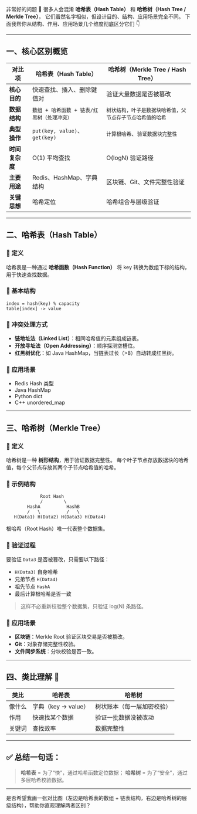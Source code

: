 非常好的问题 👏
 很多人会混淆 **哈希表（Hash Table）** 和 **哈希树（Hash Tree / Merkle Tree）**，
 它们虽然名字相似，但设计目的、结构、应用场景完全不同。
 下面我帮你从结构、作用、应用场景几个维度彻底区分它们 👇

------

## 一、核心区别概览

| 对比项         | 哈希表（Hash Table）                        | 哈希树（Merkle Tree / Hash Tree）                          |
| -------------- | ------------------------------------------- | ---------------------------------------------------------- |
| **核心目的**   | 快速查找、插入、删除键值对                  | 验证大量数据是否被篡改                                     |
| **数据结构**   | `数组 + 哈希函数 + 链表/红黑树（处理冲突）` | `树状结构，叶子是数据块哈希值，父节点存子节点哈希值的哈希` |
| **典型操作**   | `put(key, value)`、`get(key)`               | `计算根哈希`、`验证数据块完整性`                           |
| **时间复杂度** | O(1) 平均查找                               | O(logN) 验证路径                                           |
| **主要用途**   | Redis、HashMap、字典结构                    | 区块链、Git、文件完整性验证                                |
| **关键思想**   | 哈希定位                                    | 哈希组合与层级验证                                         |

------

## 二、哈希表（Hash Table）

### 🔹 定义

哈希表是一种通过 **哈希函数（Hash Function）** 将 key 转换为数组下标的结构，用于快速查找数据。

### 🔹 基本结构

```
index = hash(key) % capacity
table[index] -> value
```

### 🔹 冲突处理方式

- **链地址法（Linked List）**：相同哈希值的元素组成链表。
- **开放寻址法（Open Addressing）**：顺序探测空槽位。
- **红黑树优化**：如 Java HashMap，当链表过长（>8）自动转成红黑树。

### 🔹 应用场景

- Redis Hash 类型
- Java HashMap
- Python dict
- C++ unordered_map

------

## 三、哈希树（Merkle Tree）

### 🔹 定义

哈希树是一种 **树形结构**，用于验证数据完整性。
 每个叶子节点存放数据块的哈希值，每个父节点存放其两个子节点哈希值的哈希。

### 🔹 示例结构

```
             Root Hash
             /        \
        HashA          HashB
        /   \          /   \
   H(Data1) H(Data2) H(Data3) H(Data4)
```

根哈希（Root Hash）唯一代表整个数据集。

### 🔹 验证过程

要验证 `Data3` 是否被篡改，只需要以下路径：

- `H(Data3)` 自身哈希
- 兄弟节点 `H(Data4)`
- 祖先节点 `HashA`
- 最后计算根哈希是否一致

> 这样不必重新校验整个数据集，只验证 log(N) 条路径。

### 🔹 应用场景

- **区块链**：Merkle Root 验证区块交易是否被篡改。
- **Git**：对象存储完整性校验。
- **文件同步系统**：分块校验是否一致。

------

## 四、类比理解 🌳

| 类比   | 哈希表              | 哈希树                     |
| ------ | ------------------- | -------------------------- |
| 像什么 | 字典（key → value） | 树状账本（每一层加密校验） |
| 作用   | 快速找某个数据      | 验证一批数据没被改动       |
| 关键词 | 查找效率            | 数据完整性                 |

------

## ✅ 总结一句话：

> **哈希表** = 为了“快”，通过哈希函数定位数据；
>  **哈希树** = 为了“安全”，通过多层哈希校验数据。

------

是否希望我画一张对比图（左边是哈希表的数组 + 链表结构，右边是哈希树的层级结构），帮助你直观理解两者区别？